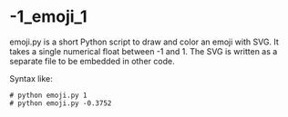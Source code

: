 # -1_emoji_1

emoji.py is a short Python script to draw and color an emoji with SVG. It
takes a single numerical float between -1 and 1. The SVG is written as a 
separate file to be embedded in other code.

Syntax like:
```
# python emoji.py 1 
# python emoji.py -0.3752
```
